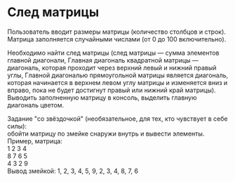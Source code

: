 # След матрицы

Пользователь вводит размеры матрицы (количество столбцов и строк).  
Матрица заполняется случайными числами (от 0 до 100 включительно).  

Необходимо найти след матрицы (след матрицы — сумма элементов главной диагонали, Главная диагональ квадратной матрицы — диагональ, которая проходит через верхний левый и нижний правый углы, Главной диагональю прямоугольной матрицы является диагональ, которая начинается в верхнем левом углу матрицы и изменяется вниз и вправо, пока не будет достигнут правый или нижний край матрицы).  
Выводить заполненную матрицу в консоль, выделить главную диагональ цветом.

Задание "со звёздочкой" (необязательное, для тех, кто чувствует в себе силы):  
обойти матрицу по змейке снаружи внутрь и вывести элементы.  
Пример, матрица:  
1 2 3 4  
8 7 6 5  
4 3 2 9  
Вывод змейкой: 1, 2, 3, 4, 5, 9, 2, 3, 4, 8, 7, 6 
